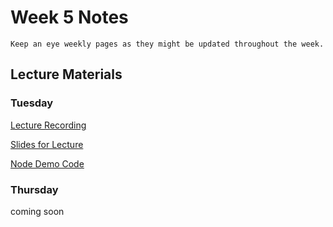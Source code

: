 Week 5 Notes
============================

```{note}
Keep an eye weekly pages as they might be updated throughout the week.
```

## Lecture Materials


### Tuesday

[Lecture Recording]()


<a href="../resources/10_31_23-server-side-development.pdf" >Slides for Lecture</a>

<a href="../resources/node_demo.zip" >Node Demo Code</a>


### Thursday

coming soon
